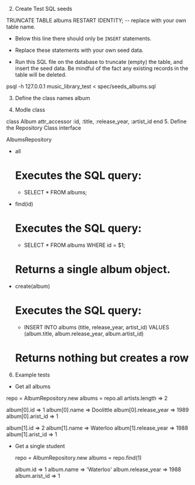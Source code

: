 2. Create Test SQL seeds

TRUNCATE TABLE albums RESTART IDENTITY; -- replace with your own table name.

- Below this line there should only be `INSERT` statements.
- Replace these statements with your own seed data.

 - Run this SQL file on the database to truncate (empty) the table, and insert the seed data. Be mindful of the fact any existing records in the table will be deleted.

psql -h 127.0.0.1 music_library_test < spec/seeds_albums.sql

3. Define the class names 
album

4. Modle class

class Album 
   attr_accessor :id, :title, :release_year, :artist_id
end
5. Define the Repository Class interface

AlbumsRepository

- all
  # Executes the SQL query:
  * SELECT * FROM albums;

- find(id)
    # Executes the SQL query:
    * SELECT * FROM albums WHERE id = $1;

    # Returns a single album object.


- create(album)
    # Executes the SQL query:
    * INSERT INTO albums 
    (title, release_year, artist_id) 
    VALUES (album.title, album.release_year, album.artist_id)

    # Returns nothing but creates a row 

6. Example tests 

* Get all albums

repo = AlbumRepository.new
albums = repo.all
artists.length => 2

album[0].id => 1
album[0].name => Doolittle
album[0].release_year => 1989
album[0].arist_id => 1

album[1].id => 2
album[1].name => Waterloo
album[1].release_year => 1988
album[1].arist_id => 1

* Get a single student

     repo = AlbumRepository.new
    albums = repo.find(1)

    album.id => 1
    album.name => 'Waterloo'
    album.release_year => 1988
    album.arist_id => 1


